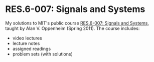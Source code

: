 # RES.6-007: Signals and Systems
My solutions to MIT's public course [RES.6-007: Signals and Systems](https://ocw.mit.edu/courses/res-6-007-signals-and-systems-spring-2011/), taught by Alan V. Oppenheim (Spring 2011).
The course includes: 
- video lectures
- lecture notes
- assigned readings
- problem sets (with solutions)